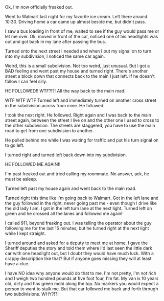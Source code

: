 Ok, I'm now officially freaked out.

Went to Walmart last night for my favorite ice cream. Left there around 10:30. Driving home a car came up almost beside me, but didn't pass.

I saw a bus loading in front of me, waited to see if the guy would pass me or let me over. Ok, moved in front of the car, noticed one of his headlights was out and got back in my lane after passing the bus.

Turned onto the next street I needed and when I put my signal on to turn into my subdivision, I noticed the same car again.

Weird, this is a small subdivision. Not too weird, just unusual. But I got a BAD feeling and went past my house and turned right. There's another street a block down that connects back to the main I just left. If he doesn't follow I can feel silly.

HE FOLLOWED!! WTF?!?! All the way back to the main road.

WTF WTF WTF Turned left and immediately turned on another cross street in the subdivision across from mine. He followed.

I took the next right. He followed. Right again and I was back to the main street again, between the street I live on and the other one I used to cross to the other subdivision. The streets are staggered, you have to use the main road to get from one subdivision to another.

He pulled behind me while I was waiting for traffic and put his turn signal on to go left.

I turned right and turned left back down into my subdivision.

HE FOLLOWED ME AGAIN!!

I'm past freaked out and tried calling my roommate. No answer, ack, he must be asleep.

Turned left past my house again and went back to the main road.

Turned right this time like I'm going back to Walmart. Got in the left lane and the guy followed in the right, never going past me - even though I drive like the old lady I am. I got in the left turn lane at the next light. Turned left on green and he crossed all the lanes and followed me again!

I called 911, beyond freaking out. I was telling the operator about the guy following me for the last 15 minutes, but he turned right at the next light while I kept straight.

I turned around and asked for a deputy to meet me at home. I gave the Sheriff deputies the story and told them where I'd last seen the little dark car with one headlight out, but I doubt they would have much luck. With a crappy description like that? But if anyone goes missing they will at least have a clue.

I have NO idea why anyone would do that to me. I'm not pretty, I'm not rich and I weigh two hundred pounds at five foot four, I'm fat. My van is 10 years old, dirty and has green mold along the top. No markers you would expect a person to want to stalk me. But that car followed me back and forth through two subdivisions. WHY?!?!